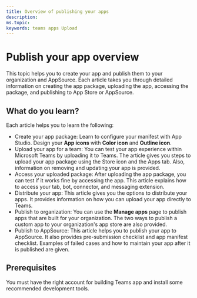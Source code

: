```yaml
---
title: Overview of publishing your apps
description: 
ms.topic: 
keywords: teams apps Upload
---
```


# Publish your app overview

This topic helps you to create your app and publish them to your organization and AppSource. Each article takes you through detailed information on creating the app package, uploading the app, accessing the package, and publishing to App Store or AppSource.

## What do you learn?

Each article helps you to learn the following:

* Create your app package: Learn to configure your manifest with App Studio. Design your **App icons** with **Color icon** and **Outline icon**.
* Upload your app for a team: You can test your app experience within Microsoft Teams by uploading it to Teams. The article gives you steps to upload your app package using the Store icon and the Apps tab. Also, information on removing and updating your app is provided.
* Access your uploaded package: After uploading the app package, you can test if it works fine by accessing the app. This article explains how to access your tab, bot, connector, and messaging extension.
* Distribute your app: This article gives you the options to distribute your apps. It provides information on how you can upload your app directly to Teams.
* Publish to organization: You can use the **Manage apps** page to publish apps that are built for your organization. The two ways to publish a custom app to your organization's app store are also provided.
* Publish to AppSource: This article helps you to publish your app to AppSource. It also provides pre-submission checklist and app manifest checklist. Examples of failed cases and how to maintain your app after it is published are given.

## Prerequisites

You must have the right account for building Teams app and install some recommended development tools.

